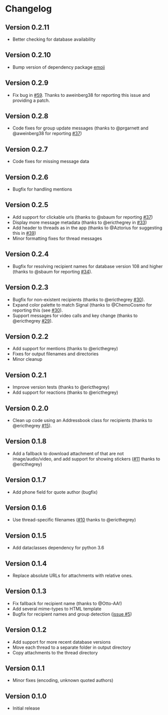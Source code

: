 # Changelog

## Version 0.2.11

* Better checking for database availability

## Version 0.2.10

* Bump version of dependency package [emoji](https://pypi.org/project/emoji)

## Version 0.2.9

* Fix bug in [#59](https://github.com/GjjvdBurg/signal2html/issues/59). Thanks 
  to aweinberg38 for reporting this issue and providing a patch.

## Version 0.2.8

* Code fixes for group update messages (thanks to @prgarnett and @aweinberg38 
  for reporting [#37](https://github.com/GjjvdBurg/signal2html/issues/57))

## Version 0.2.7

* Code fixes for missing message data

## Version 0.2.6

* Bugfix for handling mentions

## Version 0.2.5

* Add support for clickable urls (thanks to @sbaum for reporting 
  [#37](https://github.com/GjjvdBurg/signal2html/issues/37))
* Display more message metadata (thanks to @ericthegrey in 
  [#33](https://github.com/GjjvdBurg/signal2html/pull/33))
* Add header to threads as in the app (thanks to @Aztorius for suggesting this 
  in [#39](https://github.com/GjjvdBurg/signal2html/issues/39))
* Minor formatting fixes for thread messages

## Version 0.2.4

* Bugfix for resolving recipient names for database version 108 and higher 
  (thanks to @sbaum for reporting 
  [#34](https://github.com/GjjvdBurg/signal2html/issues/34)).

## Version 0.2.3

* Bugfix for non-existent recipients (thanks to @ericthegrey 
  [#30](https://github.com/GjjvdBurg/signal2html/issues/30)).
* Expand color palette to match Signal (thanks to @ChemoCosmo for reporting 
  this (see [#30](https://github.com/GjjvdBurg/signal2html/issues/30)).
* Support messages for video calls and key change (thanks to @ericthegrey 
  [#29](https://github.com/GjjvdBurg/signal2html/pull/29)).

## Version 0.2.2

* Add support for mentions (thanks to @ericthegrey)
* Fixes for output filenames and directories
* Minor cleanup

## Version 0.2.1

* Improve version tests (thanks to @ericthegrey)
* Add support for reactions (thanks to @ericthegrey)

## Version 0.2.0

* Clean up code using an Addressbook class for recipients (thanks to 
  @ericthegrey [#15](https://github.com/GjjvdBurg/signal2html/pull/15)).

## Version 0.1.8

* Add a fallback to download attachment of that are not image/audio/video, and 
  add support for showing stickers 
  ([#11](https://github.com/GjjvdBurg/signal2html/pull/11) thanks to 
  @ericthegrey)

## Version 0.1.7

* Add phone field for quote author (bugfix)

## Version 0.1.6

* Use thread-specific filenames
  ([#10](https://github.com/GjjvdBurg/signal2html/pull/10) thanks to 
  @ericthegrey)

## Version 0.1.5

* Add dataclasses dependency for python 3.6

## Version 0.1.4

* Replace absolute URLs for attachments with relative ones.

## Version 0.1.3

* Fix fallback for recipient name (thanks to @Otto-AA!)
* Add several mime-types to HTML template
* Bugfix for recipient names and group detection
  ([issue #5](https://github.com/GjjvdBurg/signal2html/issues/5))

## Version 0.1.2

* Add support for more recent database versions
* Move each thread to a separate folder in output directory
* Copy attachments to the thread directory

## Version 0.1.1

* Minor fixes (encoding, unknown quoted authors)

## Version 0.1.0

* Initial release
